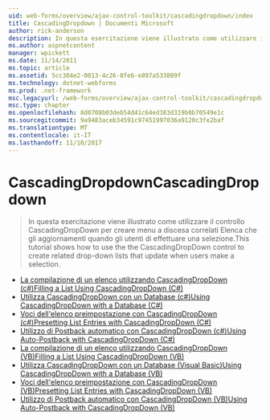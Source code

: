 ```yaml
---
uid: web-forms/overview/ajax-control-toolkit/cascadingdropdown/index
title: CascadingDropdown | Documenti Microsoft
author: rick-anderson
description: In questa esercitazione viene illustrato come utilizzare il controllo CascadingDropDown per creare menu a discesa correlati Elenca che gli aggiornamenti quando gli utenti di effettuare una selezione.
ms.author: aspnetcontent
manager: wpickett
ms.date: 11/14/2011
ms.topic: article
ms.assetid: 5cc304e2-0013-4c26-8fe6-e897a533809f
ms.technology: dotnet-webforms
ms.prod: .net-framework
msc.legacyurl: /web-forms/overview/ajax-control-toolkit/cascadingdropdown
msc.type: chapter
ms.openlocfilehash: 8d0708b03deb54d41c64ed383d319b0b70549e1c
ms.sourcegitcommit: 9a9483aceb34591c97451997036a9120c3fe2baf
ms.translationtype: MT
ms.contentlocale: it-IT
ms.lasthandoff: 11/10/2017
---
```

<a name="cascadingdropdown"></a><span data-ttu-id="41f89-103">CascadingDropdown</span><span class="sxs-lookup"><span data-stu-id="41f89-103">CascadingDropdown</span></span>
====================
> <span data-ttu-id="41f89-104">In questa esercitazione viene illustrato come utilizzare il controllo CascadingDropDown per creare menu a discesa correlati Elenca che gli aggiornamenti quando gli utenti di effettuare una selezione.</span><span class="sxs-lookup"><span data-stu-id="41f89-104">This tutorial shows how to use the the CascadingDropDown control to create related drop-down lists that update when users make a selection.</span></span>


- [<span data-ttu-id="41f89-105">La compilazione di un elenco utilizzando CascadingDropDown (c#)</span><span class="sxs-lookup"><span data-stu-id="41f89-105">Filling a List Using CascadingDropDown (C#)</span></span>](filling-a-list-using-cascadingdropdown-cs.md)
- [<span data-ttu-id="41f89-106">Utilizza CascadingDropDown con un Database (c#)</span><span class="sxs-lookup"><span data-stu-id="41f89-106">Using CascadingDropDown with a Database (C#)</span></span>](using-cascadingdropdown-with-a-database-cs.md)
- [<span data-ttu-id="41f89-107">Voci dell'elenco preimpostazione con CascadingDropDown (c#)</span><span class="sxs-lookup"><span data-stu-id="41f89-107">Presetting List Entries with CascadingDropDown (C#)</span></span>](presetting-list-entries-with-cascadingdropdown-cs.md)
- [<span data-ttu-id="41f89-108">Utilizzo di Postback automatico con CascadingDropDown (c#)</span><span class="sxs-lookup"><span data-stu-id="41f89-108">Using Auto-Postback with CascadingDropDown (C#)</span></span>](using-auto-postback-with-cascadingdropdown-cs.md)
- [<span data-ttu-id="41f89-109">La compilazione di un elenco utilizzando CascadingDropDown (VB)</span><span class="sxs-lookup"><span data-stu-id="41f89-109">Filling a List Using CascadingDropDown (VB)</span></span>](filling-a-list-using-cascadingdropdown-vb.md)
- [<span data-ttu-id="41f89-110">Utilizza CascadingDropDown con un Database (Visual Basic)</span><span class="sxs-lookup"><span data-stu-id="41f89-110">Using CascadingDropDown with a Database (VB)</span></span>](using-cascadingdropdown-with-a-database-vb.md)
- [<span data-ttu-id="41f89-111">Voci dell'elenco preimpostazione con CascadingDropDown (VB)</span><span class="sxs-lookup"><span data-stu-id="41f89-111">Presetting List Entries with CascadingDropDown (VB)</span></span>](presetting-list-entries-with-cascadingdropdown-vb.md)
- [<span data-ttu-id="41f89-112">Utilizzo di Postback automatico con CascadingDropDown (VB)</span><span class="sxs-lookup"><span data-stu-id="41f89-112">Using Auto-Postback with CascadingDropDown (VB)</span></span>](using-auto-postback-with-cascadingdropdown-vb.md)
